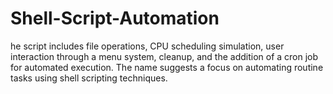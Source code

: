 # Shell-Script-Automation
he script includes file operations, CPU scheduling simulation, user interaction through a menu system, cleanup, and the addition of a cron job for automated execution. The name suggests a focus on automating routine tasks using shell scripting techniques.
